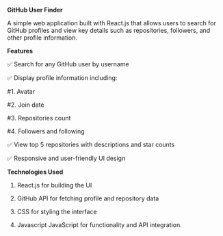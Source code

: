 **GitHub User Finder**

A simple web application built with React.js that allows users to search for GitHub profiles and view key details such as repositories, followers, and other profile information.


**Features**

✅ Search for any GitHub user by username

✅ Display profile information including:

#1. Avatar

#2. Join date

#3. Repositories count

#4. Followers and following

✅ View top 5 repositories with descriptions and star counts

✅ Responsive and user-friendly UI design

**Technologies Used**

1. React.js for building the UI

2. GitHub API for fetching profile and repository data

3. CSS for styling the interface

4. Javascript JavaScript for functionality and API integration.

